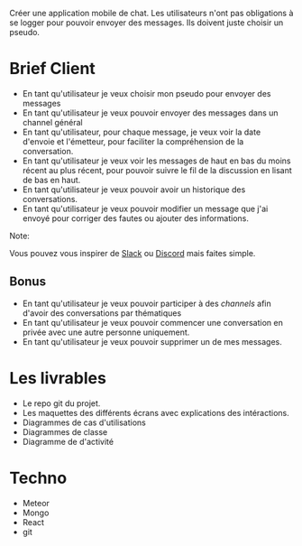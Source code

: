 
Créer une application mobile de chat. Les utilisateurs n'ont pas obligations à se logger pour pouvoir envoyer des messages. Ils doivent juste choisir un pseudo.

# Brief Client

- En tant qu'utilisateur je veux choisir mon pseudo pour envoyer des messages
- En tant qu'utilisateur je veux pouvoir envoyer des messages dans un channel général
- En tant qu'utilisateur, pour chaque message, je veux voir la date d'envoie et l'émetteur, pour faciliter la compréhension de la conversation.
- En tant qu'utilisateur je veux voir les messages de haut en bas du moins récent au plus récent, pour pouvoir suivre le fil de la discussion en lisant de bas en haut.
- En tant qu'utilisateur je veux pouvoir avoir un historique des conversations.
- En tant qu'utilisateur je veux pouvoir modifier un message que j'ai envoyé pour corriger des fautes ou ajouter des informations.

Note:

Vous pouvez vous inspirer de [Slack](https://slack.com) ou [Discord](https://discordapp.com/) mais faites simple.

## Bonus

- En tant qu'utilisateur je veux pouvoir participer à des *channels* afin d'avoir des conversations par thématiques
- En tant qu'utilisateur je veux pouvoir commencer une conversation en privée avec une autre personne uniquement.
- En tant qu'utilisateur je veux pouvoir supprimer un de mes messages.

# Les livrables

- Le repo git du projet.
- Les maquettes des différents écrans avec explications des intéractions.
- Diagrammes de cas d'utilisations
- Diagrammes de classe
- Diagramme de d'activité

# Techno 

* Meteor
* Mongo
* React
* git
